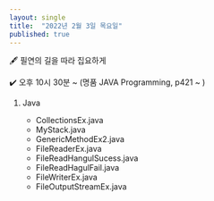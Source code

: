 ```yaml
---
layout: single
title:  "2022년 2월 3일 목요일"
published: true
---
```


🖋️ 필연의 길을 따라 집요하게

✔️ 오후 10시 30분 ~ (명품 JAVA Programming, p421 ~ )



1. Java

   - CollectionsEx.java
   - MyStack.java
   - GenericMethodEx2.java
   - FileReaderEx.java
   - FileReadHangulSucess.java
   - FileReadHagulFail.java
   - FileWriterEx.java
   - FileOutputStreamEx.java
   
